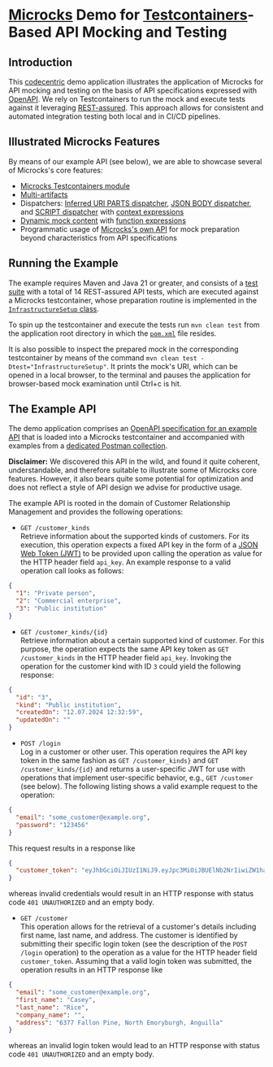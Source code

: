 # [Microcks](https://microcks.io) Demo for [Testcontainers](https://testcontainers.com)-Based API Mocking and Testing

## Introduction

This [codecentric](https://codecentric.de) demo application illustrates the application of Microcks for API mocking and
testing on the basis of API specifications expressed with [OpenAPI](https://github.com/OAI/OpenAPI-Specification). We
rely on Testcontainers to run the mock and execute tests against it leveraging [REST-assured](https://rest-assured.io).
This approach allows for consistent and automated integration testing both local and in CI/CD pipelines.

## Illustrated Microcks Features

By means of our example API (see below), we are able to showcase several of Microcks's core features:
- [Microcks Testcontainers module](https://testcontainers.com/modules/microcks)
- [Multi-artifacts](https://microcks.io/documentation/explanations/multi-artifacts)
- Dispatchers:
[Inferred URI PARTS dispatcher](https://microcks.io/documentation/explanations/dispatching/#inferred-dispatchers),
[JSON BODY dispatcher](https://microcks.io/documentation/explanations/dispatching/#json-body-dispatcher), and
[SCRIPT dispatcher](https://microcks.io/documentation/explanations/dispatching/#script-dispatcher) with
[context expressions](https://microcks.io/documentation/references/templates/#context-expression)
- [Dynamic mock content](https://microcks.io/documentation/explanations/dynamic-content) with
[function expressions](https://microcks.io/documentation/references/templates/#function-expressions)
- Programmatic usage of [Microcks's own API](https://microcks.io/documentation/references/apis/open-api) for mock
preparation beyond characteristics from API specifications

## Running the Example
The example requires Maven and Java 21 or greater, and consists of a
[test suite](src/test/java/de/codecentric/microcks_demo/TestSuite.java) with a total of 14 REST-assured
API tests, which are executed against a Microcks testcontainer, whose preparation routine is implemented in the
[`InfrastructureSetup` class](src/test/java/de/codecentric/microcks_demo/tests/infrastructure/InfrastructureSetup.java).

To spin up the testcontainer and execute the tests run `mvn clean test` from the application root directory in which the
[`pom.xml`](pom.xml) file resides.

It is also possible to inspect the prepared mock in the corresponding testcontainer by means of the command
`mvn clean test -Dtest="InfrastructureSetup"`. It prints the mock's URI, which can be opened in a local browser, to the
terminal and pauses the application for browser-based mock examination until Ctrl+c is hit.

## The Example API

The demo application comprises an [OpenAPI specification for an example API](src/test/resources/customers.yaml) that is
loaded into a Microcks testcontainer and accompanied with examples from a
[dedicated Postman collection](src/test/resources/customers_examples.postman_collection.json).

**Disclaimer:** We discovered this API in the wild, and found it quite coherent, understandable, and therefore suitable
to illustrate some of Microcks core features. However, it also bears quite some potential for optimization and does not
reflect a style of API design we advise for productive usage.

The example API is rooted in the domain of Customer Relationship Management and provides the following operations:
 
- `GET /customer_kinds`  
Retrieve information about the supported kinds of customers. For its execution, this
operation expects a fixed API key in the form of a [JSON Web Token (JWT)](https://jwt.io) to be provided upon calling
the operation as value for the HTTP header field `api_key`. An example response to a valid operation call looks as
follows:
```json
{
  "1": "Private person",
  "2": "Commercial enterprise",
  "3": "Public institution"
}
```

- `GET /customer_kinds/{id}`  
Retrieve information about a certain supported kind of customer. For this purpose, the operation expects the same API
key token as `GET /customer_kinds` in the HTTP header field `api_key`. Invoking the operation for the customer kind with
ID `3` could yield the following response:
```json
{
  "id": "3",
  "kind": "Public institution",
  "createdOn": "12.07.2024 12:32:59",
  "updatedOn": ""
}
```

- `POST /login`  
Log in a customer or other user. This operation requires the API key token in the same fashion as `GET /customer_kinds}`
and `GET /customer_kinds/{id}` and returns a user-specific JWT for use with operations that implement user-specific
behavior, e.g., `GET /customer` (see below). The following listing shows a valid example request to the operation:
```json
{
  "email": "some_customer@example.org",
  "password": "123456"
}
```
This request results in a response like
```json
{
  "customer_token": "eyJhbGciOiJIUzI1NiJ9.eyJpc3MiOiJBUElNb2NrIiwiZW1haWwiOiJzb21lX2N1c3RvbWVyQGV4YW1wbGUub3JnIn0.7TECmPgKMLftw2kK_CncM_AK0r7HAY7AmkV0y7qSA5Y"
}
```

whereas invalid credentials would result in an HTTP response with status code `401 UNAUTHORIZED` and an empty body.

- `GET /customer`  
This operation allows for the retrieval of a customer's details including first name, last name, and address. The
customer is identified by submitting their specific login token (see the description of the `POST /login` operation) to
the operation as a value for the HTTP header field `customer_token`. Assuming that a valid login token was submitted,
the operation results in an HTTP response like 
```json
{
  "email": "some_customer@example.org",
  "first_name": "Casey",
  "last_name": "Rice",
  "company_name": "",
  "address": "6377 Fallon Pine, North Emoryburgh, Anguilla"
}
```

whereas an invalid login token would lead to an HTTP response with status code `401 UNAUTHORIZED` and an empty body.